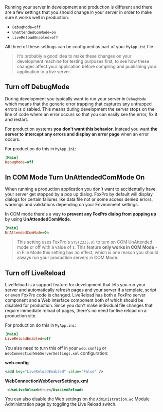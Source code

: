 ﻿Running your server in development and production is different and there are a few settings that you should change in your server in order to make sure it works well in production.

* `DebugMode=off`
* `UnattendedComMode=on`
* `LiveReloadEnabled=off`


All three of these settings can be configured as part of your `MyApp.ini` file.

> It's probably a good idea to make these changes on your development machine for testing purposes first, to see how these changes affect your application before compiling and publishing your application to a live server.

## Turn off DebugMode
During development you typically want to run your server in `DebugMode` which means that the generic error trapping that captures any untrapped errors is disabled. This means during development the server stops on the line of code where an error occurs so that you can easily see the error, fix it and restart.

For production systems  **you don't want this behavior**. Instead you want **the server to intercept any errors and display an error page** when an error occurs.

For production do this in `MyApp.ini`:

```ini
[Main]
DebugMode=off
```

## In COM Mode Turn UnAttendedComMode On
When running a production application you don't want to accidentally have your server get stopped by a pop up dialog. FoxPro by default will display dialogs for certain failures like data file not or some access denied errors, warnings and validations depending on your Environment settings. 

In COM mode there's a way to **prevent any FoxPro dialog from popping up** by using **UnAttendedComMode**. 

```ini
[Main]
UnAttendedComMode=On
```

> This setting uses FoxPro's `SYS(2335,0)` to turn on COM UnAttended mode or off with a value of `1`. This feature **only works in COM Mode** - in File Mode this setting has no effect, which is one reason you should always run your production servers in COM Mode.

## Turn off LiveReload
LiveReload is a support feature for development that lets you run your server and automatically refresh pages and your server if a template, script or even FoxPro code is changed. LiveReload has both a FoxPro server component and a Web interface component both of which should be disabled for production. Since you don't make individual file changes that require immediate reload of pages, there's no need for live reload on a production site.

For production do this in `MyApp.ini`:

```ini
[Main]
LiveReloadEnabled=off
```
You also need to turn this off in your `web.config` or `WebConnectionWebServerSettings.xml` configuration:

**web.config**

```xml
<add key="LiveReloadEnabled" value="False" />
```

**WebConnectionWebServerSettings.xml**

```xml
 <UseLiveReload>true</UseLiveReload>
```

You can also disable the Web settings on the `Administration.wc` Module Administration page by toggling the Live Reload switch.